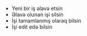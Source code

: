 - Yeni bir iş əlavə etsin
- Əlavə olunan işi silsin
- İşi tamamlanmış olaraq bilsin
- İşi edit edə bilsin